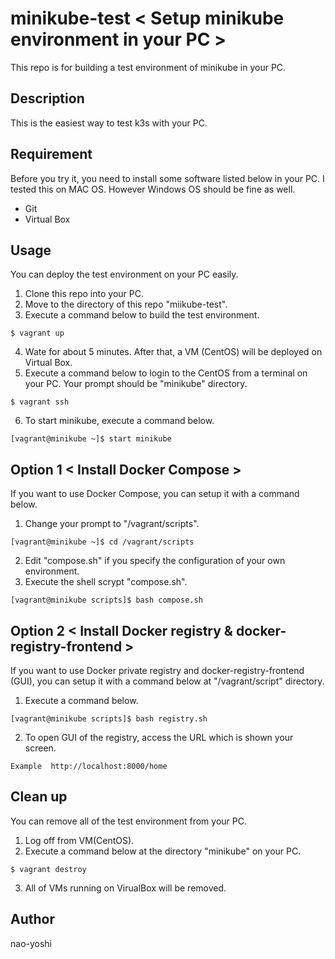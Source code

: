 # minikube-test < Setup minikube environment in your PC >
This repo is for building a test environment of minikube in your PC.


## Description
This is the easiest way to test k3s with your PC.


## Requirement
Before you try it, you need to install some software listed below in your PC. I tested this on MAC OS. However Windows OS should be fine as well.
- Git
- Virtual Box


## Usage
You can deploy the test environment on your PC easily.
1. Clone this repo into your PC.
2. Move to the directory of this repo "miikube-test".
3. Execute a command below to build the test environment.
  ```
  $ vagrant up
  ```
4. Wate for about 5 minutes. After that, a VM (CentOS) will be deployed on Virtual Box. 
5. Execute a command below to login to the CentOS from a terminal on your PC. Your prompt should be "minikube" directory.
  ```
  $ vagrant ssh
  ```
6. To start minikube, execute a command below.
  ```
  [vagrant@minikube ~]$ start minikube
  ```

## Option 1 < Install Docker Compose >
If you want to use Docker Compose, you can setup it with a command below.
1. Change your prompt to "/vagrant/scripts".
  ```
  [vagrant@minikube ~]$ cd /vagrant/scripts
  ```
2. Edit "compose.sh" if you specify the configuration of your own environment.
3. Execute the shell scrypt "compose.sh".
  ```
  [vagrant@minikube scripts]$ bash compose.sh
  ```


## Option 2 < Install Docker registry & docker-registry-frontend >
If you want to use Docker private registry and docker-registry-frontend (GUI), you can setup it with a command below at "/vagrant/script" directory.
1. Execute a command below.
  ```
  [vagrant@minikube scripts]$ bash registry.sh
  ```
2. To open GUI of the registry, access the URL which is shown your screen.
  ```
  Example  http://localhost:8000/home
  ```


## Clean up
You can remove all of the test environment from your PC.

1. Log off from VM(CentOS).
2. Execute a command below at the directory "minikube" on your PC.
```
$ vagrant destroy
```
3. All of VMs running on VirualBox will be removed.


## Author
nao-yoshi
